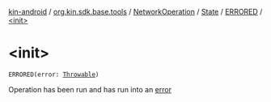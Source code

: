 [kin-android](../../../../index.md) / [org.kin.sdk.base.tools](../../../index.md) / [NetworkOperation](../../index.md) / [State](../index.md) / [ERRORED](index.md) / [&lt;init&gt;](./-init-.md)

# &lt;init&gt;

`ERRORED(error: `[`Throwable`](https://kotlinlang.org/api/latest/jvm/stdlib/kotlin/-throwable/index.html)`)`

Operation has been run and has run into an [error](error.md)

